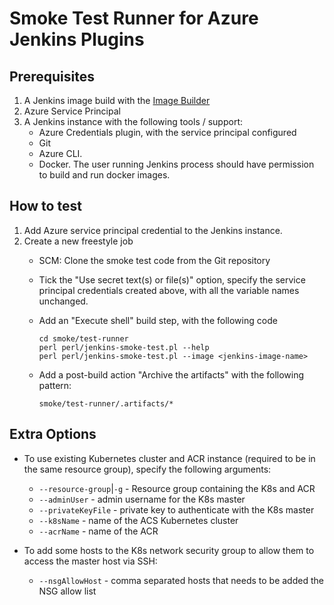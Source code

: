 # Smoke Test Runner for Azure Jenkins Plugins

## Prerequisites

1. A Jenkins image build with the [Image Builder](../image-builder) 
1. Azure Service Principal
1. A Jenkins instance with the following tools / support:
   * Azure Credentials plugin, with the service principal configured
   * Git
   * Azure CLI.
   * Docker. The user running Jenkins process should have permission to build and run docker images.

## How to test

1. Add Azure service principal credential to the Jenkins instance.
2. Create a new freestyle job
    * SCM: Clone the smoke test code from the Git repository
    * Tick the "Use secret text(s) or file(s)" option, specify the service principal credentials created above, 
       with all the variable names unchanged.
    * Add an "Execute shell" build step, with the following code
       
       ```
       cd smoke/test-runner
       perl perl/jenkins-smoke-test.pl --help
       perl perl/jenkins-smoke-test.pl --image <jenkins-image-name>
       ```
       
    * Add a post-build action "Archive the artifacts" with the following pattern:
    
       ```
       smoke/test-runner/.artifacts/*
       ```

## Extra Options

* To use existing Kubernetes cluster and ACR instance (required to be in the same resource group),
   specify the following arguments:
   * `--resource-group`|`-g` - Resource group containing the K8s and ACR
   * `--adminUser` - admin username for the K8s master
   * `--privateKeyFile` - private key to authenticate with the K8s master
   * `--k8sName` - name of the ACS Kubernetes cluster
   * `--acrName` - name of the ACR

* To add some hosts to the K8s network security group to allow them to access the master host via SSH:
   * `--nsgAllowHost` - comma separated hosts that needs to be added the NSG allow list

